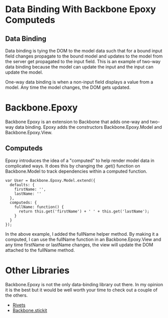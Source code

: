 Data Binding With Backbone Epoxy Computeds
==========================================

Data Binding
------------

Data binding is tying the DOM to the model data such that for a bound input field
changes propagate to the bound model and updates to the model from the server get
propagated to the input field.  This is an example of two-way data binding because
the model can update the input and the input can update the model.

One-way data binding is when a non-input field displays a value from a model.  Any time
the model changes, the DOM gets updated.



Backbone.Epoxy
==============

Backbone Epoxy is an extension to Backbone that adds one-way and two-way data binding.
Epoxy adds the constructors Backbone.Epoxy.Model and Backbone.Epoxy.View.


Computeds
---------

Epoxy introduces the idea of a "computed" to help render model data in complicated ways.
It does this by changing the .get() function on Backbone.Model to track dependencies within
a computed function.

    var User = Backbone.Epoxy.Model.extend({
      defaults: {
        firstName: '',
        lastName: ''
      },
      computeds: {
        fullName: function() {
          return this.get('firstName') + ' ' + this.get('lastName');
        }
      }
    });


In the above example, I added the fullName helper method.  By making it a computed, I can use the
fullName function in an Backbone.Epoxy.View and any time firstName or lastName changes, the view
will update the DOM attached to the fullName method.


Other Libraries
===============

Backbone.Epoxy is not the only data-binding library out there.  In my opinion it is the best
but it would be well worth your time to check out a couple of the others.

- [Rivets](http://rivetsjs.com/)
- [Backbone.stickit](http://nytimes.github.io/backbone.stickit/)
